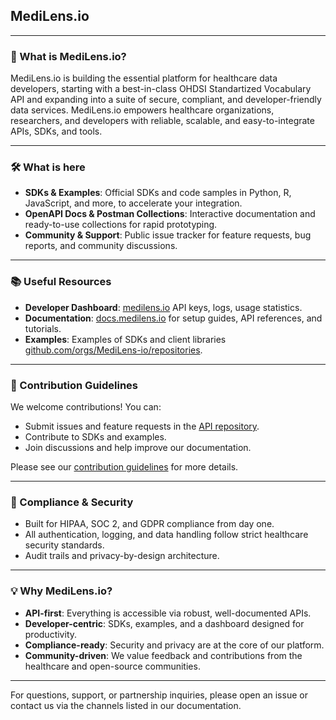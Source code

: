 ## MediLens.io

---

### 🚀 What is MediLens.io?

MediLens.io is building the essential platform for healthcare data developers, starting with a best-in-class OHDSI Standartized Vocabulary API and expanding into a suite of secure, compliant, and developer-friendly data services. MediLens.io empowers healthcare organizations, researchers, and developers with reliable, scalable, and easy-to-integrate APIs, SDKs, and tools.

---

### 🛠️ What is here

- **SDKs & Examples**: Official SDKs and code samples in Python, R, JavaScript, and more, to accelerate your integration.
- **OpenAPI Docs & Postman Collections**: Interactive documentation and ready-to-use collections for rapid prototyping.
- **Community & Support**: Public issue tracker for feature requests, bug reports, and community discussions.

---

### 📚 Useful Resources

- **Developer Dashboard**: [medilens.io](https://medilens.io) API keys, logs, usage statistics.
- **Documentation**: [docs.medilens.io](https://docs.medilens.io) for setup guides, API references, and tutorials.
- **Examples**: Examples of SDKs and client libraries [github.com/orgs/MediLens-io/repositories](https://github.com/orgs/MediLens-io/repositories).

---

### 🌈 Contribution Guidelines

We welcome contributions! You can:
- Submit issues and feature requests in the [API repository](https://github.com/MediLens-io/api).
- Contribute to SDKs and examples.
- Join discussions and help improve our documentation.

Please see our [contribution guidelines](https://github.com/MediLens-io/api/docs/CONTRIBUTING.md) for more details.

---

### 🏥 Compliance & Security

- Built for HIPAA, SOC 2, and GDPR compliance from day one.
- All authentication, logging, and data handling follow strict healthcare security standards.
- Audit trails and privacy-by-design architecture.

---

### 💡 Why MediLens.io?

- **API-first**: Everything is accessible via robust, well-documented APIs.
- **Developer-centric**: SDKs, examples, and a dashboard designed for productivity.
- **Compliance-ready**: Security and privacy are at the core of our platform.
- **Community-driven**: We value feedback and contributions from the healthcare and open-source communities.

---

For questions, support, or partnership inquiries, please open an issue or contact us via the channels listed in our documentation. 
